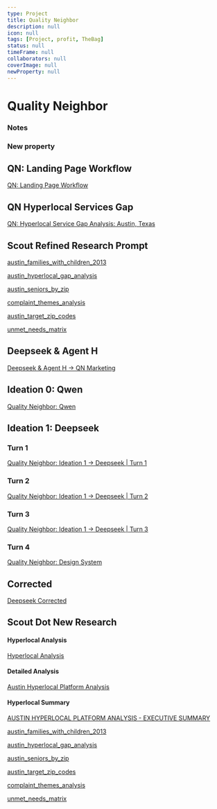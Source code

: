```yaml
---
type: Project
title: Quality Neighbor
description: null
icon: null
tags: [Project, profit, TheBag]
status: null
timeFrame: null
collaborators: null
coverImage: null
newProperty: null
---
```


# Quality Neighbor


### Notes



### New property

## QN: Landing Page Workflow

[QN: Landing Page Workflow](Pages/QN%20Landing%20Page%20Workflow.md)


## QN Hyperlocal Services Gap

[QN: Hyperlocal Service Gap Analysis: Austin, Texas](Pages/QN%20Hyperlocal%20Service%20Gap%20Analysis%20Austin,%20Texas.md)

## Scout Refined Research Prompt

[austin_families_with_children_2013](PDFs/austin_families_with_children_2013.md)

[austin_hyperlocal_gap_analysis](Files/austin_hyperlocal_gap_analysis.md)

[austin_seniors_by_zip](PDFs/austin_seniors_by_zip.md)

[complaint_themes_analysis](Files/complaint_themes_analysis.md)

[austin_target_zip_codes](Files/austin_target_zip_codes.md)

[unmet_needs_matrix](Files/unmet_needs_matrix.md)

## Deepseek & Agent H

[Deepseek & Agent H -> QN Marketing](Pages/Deepseek%20&%20Agent%20H%20-%20QN%20Marketing.md)

## Ideation 0: Qwen 

[Quality Neighbor: Qwen](Pages/Quality%20Neighbor%20Qwen.md)


## Ideation 1: Deepseek

### Turn 1

[Quality Neighbor: Ideation 1 -> Deepseek | Turn 1](Pages/Quality%20Neighbor%20Ideation%201%20-%20Deepseek%20%20Turn%201.md)

### Turn 2

[Quality Neighbor: Ideation 1 -> Deepseek | Turn 2](Pages/Quality%20Neighbor%20Ideation%201%20-%20Deepseek%20%20Turn%202.md)

### Turn 3

[Quality Neighbor: Ideation 1 -> Deepseek | Turn 3](Pages/Quality%20Neighbor%20Ideation%201%20-%20Deepseek%20%20Turn%203.md)

### Turn 4

[Quality Neighbor: Design System](Pages/Quality%20Neighbor%20Design%20System.md)

## Corrected

[Deepseek Corrected](Pages/Deepseek%20Corrected.md)

## Scout Dot New Research

#### Hyperlocal Analysis

[Hyperlocal Analysis](Pages/Hyperlocal%20Analysis.md)

#### Detailed Analysis

[Austin Hyperlocal Platform Analysis](Pages/Austin%20Hyperlocal%20Platform%20Analysis.md)

#### Hyperlocal Summary

[AUSTIN HYPERLOCAL PLATFORM ANALYSIS - EXECUTIVE SUMMARY](Pages/AUSTIN%20HYPERLOCAL%20PLATFORM%20ANALYSIS%20-%20EXECUTIVE%20SUMMARY.md)

[austin_families_with_children_2013](PDFs/austin_families_with_children_2013.md%20(1))

[austin_hyperlocal_gap_analysis](Files/austin_hyperlocal_gap_analysis.md%20(1))

[austin_seniors_by_zip](PDFs/austin_seniors_by_zip.md%20(1))

[austin_target_zip_codes](Files/austin_target_zip_codes.md%20(1))

[complaint_themes_analysis](Files/complaint_themes_analysis.md%20(1))

[unmet_needs_matrix](Files/unmet_needs_matrix.md%20(1))
